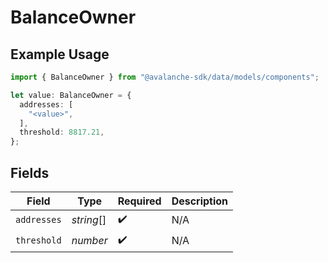 # BalanceOwner

## Example Usage

```typescript
import { BalanceOwner } from "@avalanche-sdk/data/models/components";

let value: BalanceOwner = {
  addresses: [
    "<value>",
  ],
  threshold: 8817.21,
};
```

## Fields

| Field              | Type               | Required           | Description        |
| ------------------ | ------------------ | ------------------ | ------------------ |
| `addresses`        | *string*[]         | :heavy_check_mark: | N/A                |
| `threshold`        | *number*           | :heavy_check_mark: | N/A                |